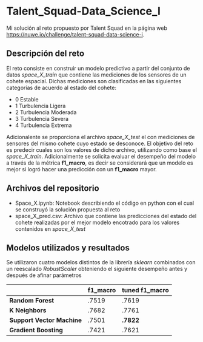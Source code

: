 # Talent_Squad-Data_Science_I

Mi solución al reto propuesto por Talent Squad en la página web https://nuwe.io/challenge/talent-squad-data-science-i.

## Descripción del reto
El reto consiste en construir un modelo predictivo a partir del conjunto de datos _space_X_train_ que contiene las mediciones de los sensores de un cohete espacial. Dichas mediciones son clasificadas en las siguientes categorías de acuerdo al estado del cohete:

* 0 Estable
* 1 Turbulencia Ligera
* 2 Turbulencia Moderada
* 3 Turbulencia Severa
* 4 Turbulencia Extrema

Adicionalente se proporciona el archivo _space_X_test_ el con mediciones de sensores del mismo cohete cuyo estado se desconoce. El objetivo del reto es predecir cuales son los valores de dicho archivo, utilizando como base el _space_X_train_. Adicionalmente se solicita evaluar el desempeño del modelo a través de la métrica __f1_macro__, es decir se considerará que un modelo es mejor si logró hacer una predicción con un __f1_macro__ mayor.


## Archivos del repositorio

* Space_X.ipynb: Notebook describiendo el código en python con el cual se construyó la solución propuesta al reto
* space_X_pred.csv: Archivo que contiene las predicciones del estado del cohete realizadas por el mejor modelo encotrado para los valores contenidos en _space_X_test_


## Modelos utilizados y resultados
Se utilizaron cuatro modelos distintos de la librería _sklearn_ combinados con un reescalado _RobustScaler_ obteniendo el siguiente desempeño antes y después de afinar parámetros

|                            | **f1_macro** | **tuned f1_macro** |
|----------------------------|--------------|--------------------|
| **Random Forest**          | .7519        | .7619              |
| **K Neighbors**            | .7682        | .7761              |
| **Support Vector Machine** | .7501        | **.7822**          |
| **Gradient Boosting**      | .7421        | .7621              |
